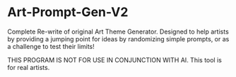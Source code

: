# Art-Prompt-Gen-V2
Complete Re-write of original Art Theme Generator. Designed to help artists by providing a jumping point for ideas by randomizing simple prompts, or as a challenge to test their limits!

THIS PROGRAM IS NOT FOR USE IN CONJUNCTION WITH AI.
This tool is for real artists.
